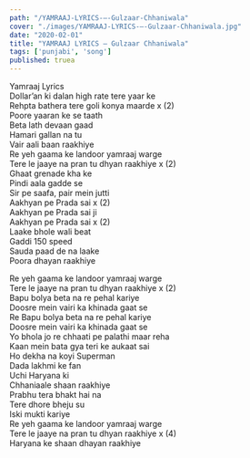 ```yaml
---
path: "/YAMRAAJ-LYRICS-–-Gulzaar-Chhaniwala"
cover: "./images/YAMRAAJ-LYRICS-–-Gulzaar-Chhaniwala.jpg"
date: "2020-02-01"
title: "YAMRAAJ LYRICS – Gulzaar Chhaniwala"
tags: ['punjabi', 'song']
published: truea
---
```

  
Yamraaj Lyrics  
Dollar’an ki dalan high rate tere yaar ke  
Rehpta bathera tere goli konya maarde x (2)  
Poore yaaran ke se taath  
Beta lath devaan gaad  
Hamari gallan na tu  
Vair aali baan raakhiye  
Re yeh gaama ke landoor yamraaj warge  
Tere le jaaye na pran tu dhyan raakhiye x (2)  
Ghaat grenade kha ke  
Pindi aala gadde se  
Sir pe saafa, pair mein jutti  
Aakhyan pe Prada sai x (2)  
Aakhyan pe Prada sai ji  
Aakhyan pe Prada sai x (2)  
Laake bhole wali beat  
Gaddi 150 speed  
Sauda paad de na laake  
Poora dhayan raakhiye  
  
  
  
  
  
  
Re yeh gaama ke landoor yamraaj warge  
Tere le jaaye na pran tu dhyan raakhiye x (2)  
Bapu bolya beta na re pehal kariye  
Doosre mein vairi ka khinada gaat se  
Re Bapu bolya beta na re pehal kariye  
Doosre mein vairi ka khinada gaat se  
Yo bhola jo re chhaati pe palathi maar reha  
Kaan mein bata gya teri ke aukaat sai  
Ho dekha na koyi Superman  
Dada lakhmi ke fan  
Uchi Haryana ki  
Chhaniaale shaan raakhiye  
Prabhu tera bhakt hai na  
Tere dhore bheju su  
Iski mukti kariye  
Re yeh gaama ke landoor yamraaj warge  
Tere le jaaye na pran tu dhyan raakhiye x (4)  
Haryana ke shaan dhayan raakhiye  
